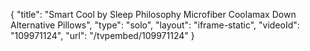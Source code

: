 {
    "title": "Smart Cool by Sleep Philosophy Microfiber Coolamax Down Alternative Pillows",
    "type": "solo",
    "layout": "iframe-static",
    "videoId": "109971124",
    "url": "\/tvpembed\/109971124"
}